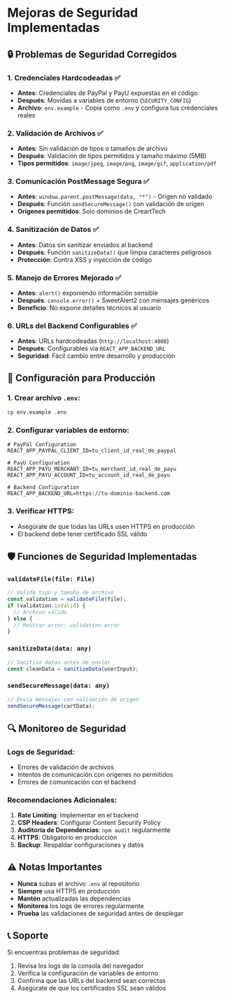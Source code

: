 # Mejoras de Seguridad Implementadas

## 🔒 Problemas de Seguridad Corregidos

### 1. **Credenciales Hardcodeadas** ✅
- **Antes**: Credenciales de PayPal y PayU expuestas en el código
- **Después**: Movidas a variables de entorno (`SECURITY_CONFIG`)
- **Archivo**: `env.example` - Copia como `.env` y configura tus credenciales reales

### 2. **Validación de Archivos** ✅
- **Antes**: Sin validación de tipos o tamaños de archivo
- **Después**: Validación de tipos permitidos y tamaño máximo (5MB)
- **Tipos permitidos**: `image/jpeg`, `image/png`, `image/gif`, `application/pdf`

### 3. **Comunicación PostMessage Segura** ✅
- **Antes**: `window.parent.postMessage(data, "*")` - Origen no validado
- **Después**: Función `sendSecureMessage()` con validación de origen
- **Orígenes permitidos**: Solo dominios de CreartTech

### 4. **Sanitización de Datos** ✅
- **Antes**: Datos sin sanitizar enviados al backend
- **Después**: Función `sanitizeData()` que limpia caracteres peligrosos
- **Protección**: Contra XSS y inyección de código

### 5. **Manejo de Errores Mejorado** ✅
- **Antes**: `alert()` exponiendo información sensible
- **Después**: `console.error()` + SweetAlert2 con mensajes genéricos
- **Beneficio**: No expone detalles técnicos al usuario

### 6. **URLs del Backend Configurables** ✅
- **Antes**: URLs hardcodeadas (`http://localhost:4000`)
- **Después**: Configurables via `REACT_APP_BACKEND_URL`
- **Seguridad**: Fácil cambio entre desarrollo y producción

## 🚀 Configuración para Producción

### 1. Crear archivo `.env`:
```bash
cp env.example .env
```

### 2. Configurar variables de entorno:
```env
# PayPal Configuration
REACT_APP_PAYPAL_CLIENT_ID=tu_client_id_real_de_paypal

# PayU Configuration  
REACT_APP_PAYU_MERCHANT_ID=tu_merchant_id_real_de_payu
REACT_APP_PAYU_ACCOUNT_ID=tu_account_id_real_de_payu

# Backend Configuration
REACT_APP_BACKEND_URL=https://tu-dominio-backend.com
```

### 3. Verificar HTTPS:
- Asegúrate de que todas las URLs usen HTTPS en producción
- El backend debe tener certificado SSL válido

## 🛡️ Funciones de Seguridad Implementadas

### `validateFile(file: File)`
```typescript
// Valida tipo y tamaño de archivo
const validation = validateFile(file);
if (validation.isValid) {
  // Archivo válido
} else {
  // Mostrar error: validation.error
}
```

### `sanitizeData(data: any)`
```typescript
// Sanitiza datos antes de enviar
const cleanData = sanitizeData(userInput);
```

### `sendSecureMessage(data: any)`
```typescript
// Envía mensajes con validación de origen
sendSecureMessage(cartData);
```

## 🔍 Monitoreo de Seguridad

### Logs de Seguridad:
- Errores de validación de archivos
- Intentos de comunicación con orígenes no permitidos
- Errores de comunicación con el backend

### Recomendaciones Adicionales:
1. **Rate Limiting**: Implementar en el backend
2. **CSP Headers**: Configurar Content Security Policy
3. **Auditoría de Dependencias**: `npm audit` regularmente
4. **HTTPS**: Obligatorio en producción
5. **Backup**: Respaldar configuraciones y datos

## ⚠️ Notas Importantes

- **Nunca** subas el archivo `.env` al repositorio
- **Siempre** usa HTTPS en producción
- **Mantén** actualizadas las dependencias
- **Monitorea** los logs de errores regularmente
- **Prueba** las validaciones de seguridad antes de desplegar

## 📞 Soporte

Si encuentras problemas de seguridad:
1. Revisa los logs de la consola del navegador
2. Verifica la configuración de variables de entorno
3. Confirma que las URLs del backend sean correctas
4. Asegúrate de que los certificados SSL sean válidos 